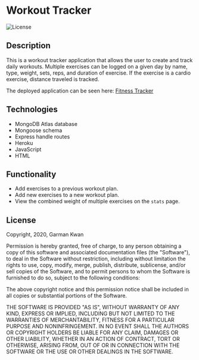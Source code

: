 # Workout Tracker
![License](https://img.shields.io/badge/license-MIT-blue.svg "License Badge")

## Description

This is a workout tracker application that allows the user to create and track daily workouts. Multiple exercises can be logged on a given day by name, type, weight, sets, reps, and duration of exercise. If the exercise is a cardio exercise, distance traveled is tracked.

The deployed application can be seen here: [Fitness Tracker](https://infinite-savannah-30376.herokuapp.com/)

## Technologies

* MongoDB Atlas database
* Mongoose schema
* Express handle routes
* Heroku
* JavaScript
* HTML

## Functionality

 * Add exercises to a previous workout plan.
 * Add new exercises to a new workout plan.
 * View the combined weight of multiple exercises on the `stats` page.

## License
Copyright, 2020, Garman Kwan

Permission is hereby granted, free of charge, to any person obtaining a copy of this software and associated documentation files (the "Software"), to deal in the Software without restriction, including without limitation the rights to use, copy, modify, merge, publish, distribute, sublicense, and/or sell copies of the Software, and to permit persons to whom the Software is furnished to do so, subject to the following conditions:

The above copyright notice and this permission notice shall be included in all copies or substantial portions of the Software.

THE SOFTWARE IS PROVIDED "AS IS", WITHOUT WARRANTY OF ANY KIND, EXPRESS OR IMPLIED, INCLUDING BUT NOT LIMITED TO THE WARRANTIES OF MERCHANTABILITY, FITNESS FOR A PARTICULAR PURPOSE AND NONINFRINGEMENT. IN NO EVENT SHALL THE AUTHORS OR COPYRIGHT HOLDERS BE LIABLE FOR ANY CLAIM, DAMAGES OR OTHER LIABILITY, WHETHER IN AN ACTION OF CONTRACT, TORT OR OTHERWISE, ARISING FROM, OUT OF OR IN CONNECTION WITH THE SOFTWARE OR THE USE OR OTHER DEALINGS IN THE SOFTWARE.
